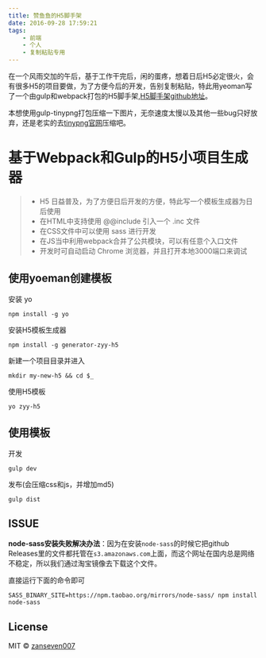 ```yaml
---
title: 赞鱼鱼的H5脚手架
date: 2016-09-28 17:59:21
tags:     
    - 前端
    - 个人
    - 复制粘贴专用
---
```


在一个风雨交加的午后，基于工作干完后，闲的蛋疼，想着日后H5必定很火，会有很多H5的项目要做，为了方便今后的开发，告别复制粘贴，特此用yeoman写了一个由gulp和webpack打包的H5脚手架,[H5脚手架github地址](https://github.com/zanseven007/generator-zyy-h5)。

<!--more-->

本想使用gulp-tinypng打包压缩一下图片，无奈速度太慢以及其他一些bug只好放弃，还是老实的去[tinypng官网](https://tinypng.com)压缩吧。

# 基于Webpack和Gulp的H5小项目生成器

> - H5 日益普及，为了方便日后开发的方便，特此写一个模板生成器为日后使用
> - 在HTML中支持使用 @@include 引入一个 .inc 文件
> - 在CSS文件中可以使用 sass 进行开发
> - 在JS当中利用webpack合并了公共模块，可以有任意个入口文件
> - 开发时可自动启动 Chrome 浏览器，并且打开本地3000端口来调试

## 使用yoeman创建模板
安装 yo

```
npm install -g yo
```
安装H5模板生成器

```
npm install -g generator-zyy-h5
```
新建一个项目目录并进入

```
mkdir my-new-h5 && cd $_
```
使用H5模板

```
yo zyy-h5
```

## 使用模板
开发

```
gulp dev
```
发布(会压缩css和js，并增加md5)
```
gulp dist
```

## ISSUE

**node-sass安装失败解决办法**：因为在安装`node-sass`的时候它把github Releases里的文件都托管在`s3.amazonaws.com`上面，而这个网址在国内总是网络不稳定，所以我们通过淘宝镜像去下载这个文件。

直接运行下面的命令即可

```
SASS_BINARY_SITE=https://npm.taobao.org/mirrors/node-sass/ npm install node-sass
```

## License
MIT © [zanseven007](https://github.com/zanseven007)
